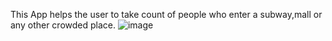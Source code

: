 This App helps the user to take count of people who enter a subway,mall or any other crowded place. 
![image](https://github.com/JaimyRenji/people-counter-app/assets/116898063/b2780143-256d-4d6f-9a7c-6e810c50a3ef)

